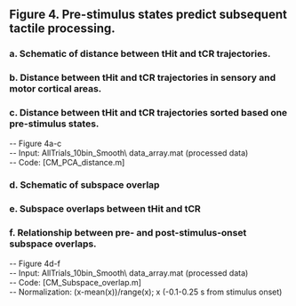 ## Figure 4. Pre-stimulus states predict subsequent tactile processing. 
### a.	Schematic of distance between tHit and tCR trajectories. 
### b.	Distance between tHit and tCR trajectories in sensory and motor cortical areas.  
### c.	Distance between tHit and tCR trajectories sorted based one pre-stimulus states.
  -- Figure 4a-c\
  -- Input: AllTrials_10bin_Smooth\ data_array.mat (processed data)\
  -- Code: [CM_PCA_distance.m]
### d.	Schematic of subspace overlap
### e.	Subspace overlaps between tHit and tCR 
### f.	Relationship between pre- and post-stimulus-onset subspace overlaps. 
  -- Figure 4d-f\
  -- Input: AllTrials_10bin_Smooth\ data_array.mat (processed data)\
  -- Code: [CM_Subspace_overlap.m]\
  -- Normalization: (x-mean(x))/range(x); x (-0.1-0.25 s from stimulus onset)
